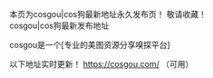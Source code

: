 本页为cosgou|cos狗最新地址永久发布页！ 敬请收藏！<br>
cosgou|cos狗最新发布地址

cosgou是一个[专业的美图资源分享嗅探平台]

以下地址实时更新！
https://cosgou.com/ （可用）
